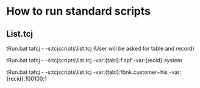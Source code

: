 #  How to run standard scripts

## List.tcj
tRun.bat tafcj - -s:tcjscripts\list.tcj
(User will be asked for table and record)

tRun.bat tafcj - -s:tcjscripts\list.tcj -var:{tabl}:f.spf -var:{recid}:system

tRun.bat tafcj - -s:tcjscripts\list.tcj -var:{tabl}:fbnk.customer~his -var:{recid}:100100;1
